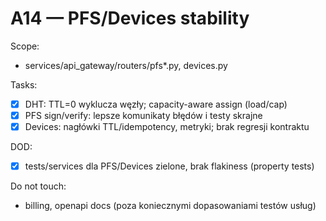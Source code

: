 # A14 — PFS/Devices stability

Scope:
- services/api_gateway/routers/pfs*.py, devices.py

Tasks:
- [x] DHT: TTL=0 wyklucza węzły; capacity-aware assign (load/cap)
- [x] PFS sign/verify: lepsze komunikaty błędów i testy skrajne
- [x] Devices: nagłówki TTL/idempotency, metryki; brak regresji kontraktu

DOD:
- [x] tests/services dla PFS/Devices zielone, brak flakiness (property tests)

Do not touch:
- billing, openapi docs (poza koniecznymi dopasowaniami testów usług)
